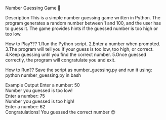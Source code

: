 Number Guessing Game 🎯

Description
This is a simple number guessing game written in Python. The program generates a random number between 1 and 100, and the user has to guess it. The game provides hints if the guessed number is too high or too low.

How to Play???
1.Run the Python script.
2.Enter a number when prompted.
3.The program will tell you if your guess is too low, too high, or correct.
4.Keep guessing until you find the correct number.
5.Once guessed correctly, the program will congratulate you and exit.

How to Run??
Save the script as number_guessing.py and run it using:
python number_guessing.py in bash

Example Output
Enter a number: 50  
Number you guessed is too low!  
Enter a number: 75  
Number you guessed is too high!  
Enter a number: 62  
Congratulations! You guessed the correct number 😊 


